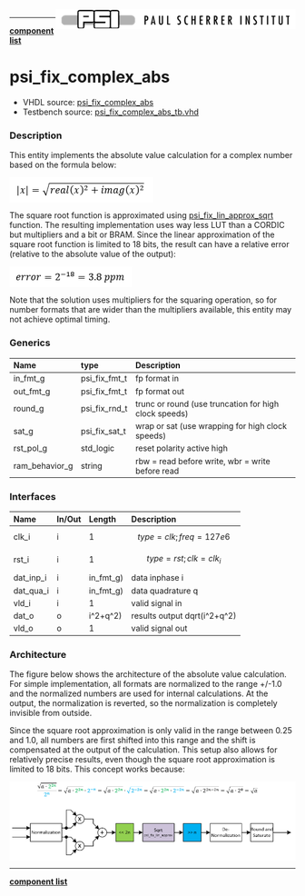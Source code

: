 <img align="right" src="../../doc/psi_logo.png">

***

[**component list**](../README.md)

# psi_fix_complex_abs
 - VHDL source: [psi_fix_complex_abs](../../hdl/psi_fix_complex_abs.vhd)
 - Testbench source: [psi_fix_complex_abs_tb.vhd](../../testbench/psi_fix_complex_abs_tb/psi_fix_complex_abs_tb.vhd)

### Description

This entity implements the absolute value calculation for a complex number based on the formula below:

<img align="center" src="psi_fix_complex_abs_a.png">

The square root function is approximated using [psi_fix_lin_approx_sqrt](../../hdl/psi_fix_lin_approx_sqrt.vhd) function. The resulting implementation uses way less LUT than a CORDIC but multipliers and a bit or BRAM. Since the linear approximation of the square root function is limited to 18 bits, the result can have a relative error (relative to the absolute value of the output):

<img align="center" src="psi_fix_complex_abs_b.png">

Note that the solution uses multipliers for the squaring operation, so for number formats that are wider than the multipliers available, this entity may not achieve optimal timing.


### Generics
| Name           | type          | Description                                      |
|:---------------|:--------------|:-------------------------------------------------|
| in_fmt_g       | psi_fix_fmt_t | fp format in                                     |
| out_fmt_g      | psi_fix_fmt_t | fp format out                                    |
| round_g        | psi_fix_rnd_t | trunc or round (use truncation for high clock speeds)                                  |
| sat_g          | psi_fix_sat_t | wrap or sat  (use wrapping for high clock speeds)                                  |
| rst_pol_g      | std_logic     | reset polarity active high                       |
| ram_behavior_g | string        | rbw = read before write, wbr = write before read |

### Interfaces
| Name      | In/Out   | Length    | Description                  |
|:----------|:---------|:----------|:-----------------------------|
| clk_i     | i        | 1         | $$ type=clk; freq=127e6 $$   |
| rst_i     | i        | 1         | $$ type=rst; clk=clk_i $$    |
| dat_inp_i | i        | in_fmt_g) | data inphase i               |
| dat_qua_i | i        | in_fmt_g) | data quadrature q            |
| vld_i     | i        | 1         | valid signal in              |
| dat_o     | o        | i^2+q^2)  | results output dqrt(i^2+q^2) |
| vld_o     | o        | 1         | valid signal out             |

### Architecture

The figure below shows the architecture of the absolute value calculation.
For simple implementation, all formats are normalized to the range +/-1.0 and the normalized numbers are used for internal calculations. At the output, the normalization is reverted, so the normalization is completely invisible from outside.

Since the square root approximation is only valid in the range between 0.25 and 1.0, all numbers are first shifted into this range and the shift is compensated at the output of the calculation. This setup also allows for relatively precise results, even though the square root approximation is limited to 18 bits.
This concept works because:

<img align="center" src="psi_fix_complex_abs_c.png">

---
[**component list**](../README.md)
